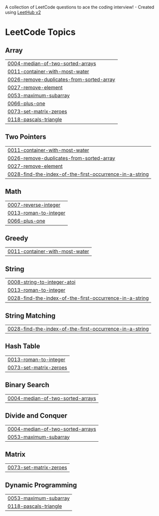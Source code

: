 A collection of LeetCode questions to ace the coding interview! - Created using [LeetHub v2](https://github.com/arunbhardwaj/LeetHub-2.0)
<!---LeetCode Topics Start-->
# LeetCode Topics
## Array
|  |
| ------- |
| [0004-median-of-two-sorted-arrays](https://github.com/KhushSoni180204/Leet_code/tree/master/0004-median-of-two-sorted-arrays) |
| [0011-container-with-most-water](https://github.com/KhushSoni180204/Leet_code/tree/master/0011-container-with-most-water) |
| [0026-remove-duplicates-from-sorted-array](https://github.com/KhushSoni180204/Leet_code/tree/master/0026-remove-duplicates-from-sorted-array) |
| [0027-remove-element](https://github.com/KhushSoni180204/Leet_code/tree/master/0027-remove-element) |
| [0053-maximum-subarray](https://github.com/KhushSoni180204/Leet_code/tree/master/0053-maximum-subarray) |
| [0066-plus-one](https://github.com/KhushSoni180204/Leet_code/tree/master/0066-plus-one) |
| [0073-set-matrix-zeroes](https://github.com/KhushSoni180204/Leet_code/tree/master/0073-set-matrix-zeroes) |
| [0118-pascals-triangle](https://github.com/KhushSoni180204/Leet_code/tree/master/0118-pascals-triangle) |
## Two Pointers
|  |
| ------- |
| [0011-container-with-most-water](https://github.com/KhushSoni180204/Leet_code/tree/master/0011-container-with-most-water) |
| [0026-remove-duplicates-from-sorted-array](https://github.com/KhushSoni180204/Leet_code/tree/master/0026-remove-duplicates-from-sorted-array) |
| [0027-remove-element](https://github.com/KhushSoni180204/Leet_code/tree/master/0027-remove-element) |
| [0028-find-the-index-of-the-first-occurrence-in-a-string](https://github.com/KhushSoni180204/Leet_code/tree/master/0028-find-the-index-of-the-first-occurrence-in-a-string) |
## Math
|  |
| ------- |
| [0007-reverse-integer](https://github.com/KhushSoni180204/Leet_code/tree/master/0007-reverse-integer) |
| [0013-roman-to-integer](https://github.com/KhushSoni180204/Leet_code/tree/master/0013-roman-to-integer) |
| [0066-plus-one](https://github.com/KhushSoni180204/Leet_code/tree/master/0066-plus-one) |
## Greedy
|  |
| ------- |
| [0011-container-with-most-water](https://github.com/KhushSoni180204/Leet_code/tree/master/0011-container-with-most-water) |
## String
|  |
| ------- |
| [0008-string-to-integer-atoi](https://github.com/KhushSoni180204/Leet_code/tree/master/0008-string-to-integer-atoi) |
| [0013-roman-to-integer](https://github.com/KhushSoni180204/Leet_code/tree/master/0013-roman-to-integer) |
| [0028-find-the-index-of-the-first-occurrence-in-a-string](https://github.com/KhushSoni180204/Leet_code/tree/master/0028-find-the-index-of-the-first-occurrence-in-a-string) |
## String Matching
|  |
| ------- |
| [0028-find-the-index-of-the-first-occurrence-in-a-string](https://github.com/KhushSoni180204/Leet_code/tree/master/0028-find-the-index-of-the-first-occurrence-in-a-string) |
## Hash Table
|  |
| ------- |
| [0013-roman-to-integer](https://github.com/KhushSoni180204/Leet_code/tree/master/0013-roman-to-integer) |
| [0073-set-matrix-zeroes](https://github.com/KhushSoni180204/Leet_code/tree/master/0073-set-matrix-zeroes) |
## Binary Search
|  |
| ------- |
| [0004-median-of-two-sorted-arrays](https://github.com/KhushSoni180204/Leet_code/tree/master/0004-median-of-two-sorted-arrays) |
## Divide and Conquer
|  |
| ------- |
| [0004-median-of-two-sorted-arrays](https://github.com/KhushSoni180204/Leet_code/tree/master/0004-median-of-two-sorted-arrays) |
| [0053-maximum-subarray](https://github.com/KhushSoni180204/Leet_code/tree/master/0053-maximum-subarray) |
## Matrix
|  |
| ------- |
| [0073-set-matrix-zeroes](https://github.com/KhushSoni180204/Leet_code/tree/master/0073-set-matrix-zeroes) |
## Dynamic Programming
|  |
| ------- |
| [0053-maximum-subarray](https://github.com/KhushSoni180204/Leet_code/tree/master/0053-maximum-subarray) |
| [0118-pascals-triangle](https://github.com/KhushSoni180204/Leet_code/tree/master/0118-pascals-triangle) |
<!---LeetCode Topics End-->